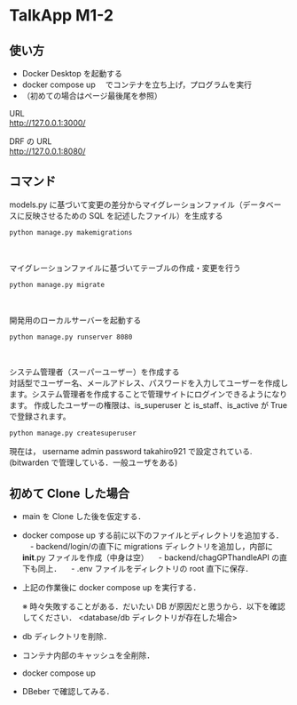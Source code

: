 # TalkApp M1-2

## 使い方

- Docker Desktop を起動する
- docker compose up 　でコンテナを立ち上げ，プログラムを実行
- （初めての場合はページ最後尾を参照）

URL<br>
http://127.0.0.1:3000/

DRF の URL<br>
http://127.0.0.1:8080/

## コマンド

models.py に基づいて変更の差分からマイグレーションファイル（データベースに反映させるための SQL を記述したファイル）を生成する

```sh
python manage.py makemigrations
```

<br>

マイグレーションファイルに基づいてテーブルの作成・変更を行う

```sh
python manage.py migrate
```

<br>

開発用のローカルサーバーを起動する

```sh
python manage.py runserver 8080
```

<br>

システム管理者（スーパーユーザー）を作成する<br>
対話型でユーザー名、メールアドレス、パスワードを入力してユーザーを作成します。システム管理者を作成することで管理サイトにログインできるようになります。
作成したユーザーの権限は、is_superuser と is_staff、is_active が True で登録されます。

```sh
python manage.py createsuperuser
```

現在は，
username admin
password takahiro921
で設定されている.(bitwarden で管理している．一般ユーザをある)

## 初めて Clone した場合

- main を Clone した後を仮定する．
- docker compose up する前に以下のファイルとディレクトリを追加する．
  　- backend/login/の直下に migrations ディレクトリを追加し，内部に**init**.py ファイルを作成（中身は空）
  　- backend/chagGPThandleAPI の直下も同上．
  　- .env ファイルをディレクトリの root 直下に保存．
- 上記の作業後に docker compose up を実行する．

  ※ 時々失敗することがある．だいたい DB が原因だと思うから．以下を確認してください．
  <database/db ディレクトリが存在した場合>

- db ディレクトリを削除．
- コンテナ内部のキャッシュを全削除．
- docker compose up
- DBeber で確認してみる．
